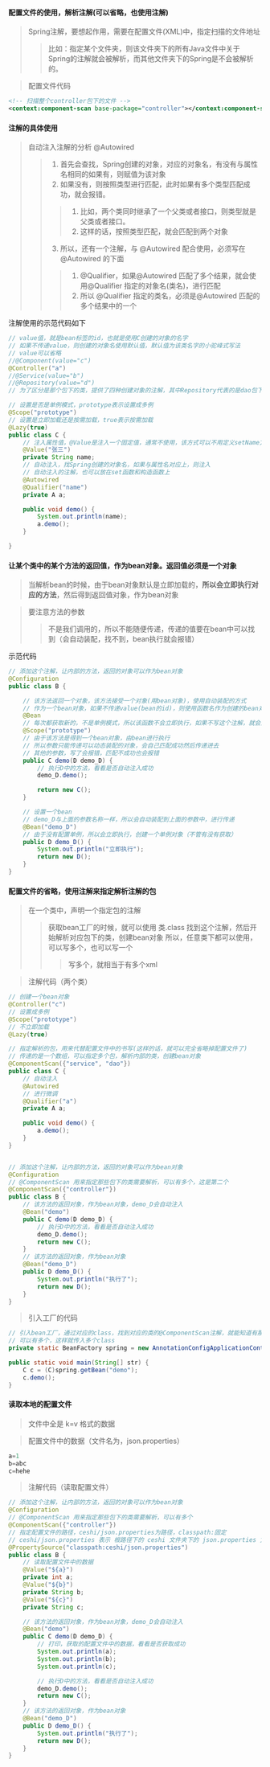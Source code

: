 

#### 配置文件的使用，解析注解(可以省略，也使用注解)
> Spring注解，要想起作用，需要在配置文件(XML)中，指定扫描的文件地址
>> 比如：指定某个文件夹，则该文件夹下的所有Java文件中关于Spring的注解就会被解析，而其他文件夹下的Spring是不会被解析的。

> 配置文件代码
```xml
<!-- 扫描整个controller包下的文件 -->
<context:component-scan base-package="controller"></context:component-scan>
```


#### 注解的具体使用
> 自动注入注解的分析 @Autowired
>> 1. 首先会查找，Spring创建的对象，对应的对象名，有没有与属性名相同的如果有，则赋值为该对象
>> 2. 如果没有，则按照类型进行匹配，此时如果有多个类型匹配成功，就会报错。
>>> 1. 比如，两个类同时继承了一个父类或者接口，则类型就是父类或者接口。
>>> 2. 这样的话，按照类型匹配，就会匹配到两个对象
>> 3. 所以，还有一个注解，与 @Autowired 配合使用，必须写在  @Autowired 的下面
>>> 1. @Qualifier，如果@Autowired 匹配了多个结果，就会使用@Qualifier 指定的对象名(类名)，进行匹配
>>> 2. 所以 @Qualifier 指定的类名，必须是@Autowired 匹配的多个结果中的一个

注解使用的示范代码如下

```java
// value值，就是bean标签的id，也就是使用C创建的对象的名字
// 如果不传递value，则创建的对象名使用默认值，默认值为该类名字的小驼峰式写法
// value可以省略
//@Component(value="c")
@Controller("a")
//@Service(value="b")
//@Repository(value="d")
// 为了区分是那个包下的类，提供了四种创建对象的注解，其中Repository代表的是dao包下的操作数据库的类

// 设置是否是单例模式，prototype表示设置成多例
@Scope("prototype")
// 设置是立即加载还是按需加载，true表示按需加载
@Lazy(true)
public class C {
    // 注入属性值，@Value是注入一个固定值，通常不使用，该方式可以不用定义setName方法
    @Value("张三")
    private String name;
    // 自动注入，找Spring创建的对象名，如果与属性名对应上，则注入
    // 自动注入的注解，也可以放在set函数和构造函数上
    @Autowired
    @Qualifier("name")
    private A a;

    public void demo() {
        System.out.println(name);
        a.demo();
    }

}
```



#### 让某个类中的某个方法的返回值，作为bean对象。返回值必须是一个对象
> 当解析bean的时候，由于bean对象默认是立即加载的，**所以会立即执行对应的方法**，然后得到返回值对象，作为bean对象

> 要注意方法的参数
>> 不是我们调用的，所以不能随便传递，传递的值要在bean中可以找到（会自动装配，找不到，bean执行就会报错）

示范代码
```java
// 添加这个注解，让内部的方法，返回的对象可以作为bean对象
@Configuration
public class B {

    // 该方法返回一个对象，该方法接受一个对象(用bean对象)，使用自动装配的方式
    // 作为一个bean对象，如果不传递value(bean的id)，则使用函数名作为创建的bean对象的名称
    @Bean
    // 每次都获取新的，不是单例模式，所以该函数不会立即执行，如果不写这个注解，就会立即执行，得到一个单例对象
    @Scope("prototype")
    // 由于该方法是得到一个bean对象，由bean进行执行
    // 所以参数只能传递可以动态装配的对象，会自己匹配成功然后传递进去
    // 其他的参数，写了会报错，匹配不成功也会报错
    public C demo(D demo_D) {
        // 执行D中的方法，看看是否自动注入成功
        demo_D.demo();

        return new C();
    }

    // 设置一个bean
    // demo_D与上面的参数名称一样，所以会自动装配到上面的参数中，进行传递
    @Bean("demo_D")
    // 由于没有配置单例，所以会立即执行，创建一个单例对象（不管有没有获取）
    public D demo_D() {
        System.out.println("立即执行");
        return new D();
    }
}
```




#### 配置文件的省略，使用注解来指定解析注解的包
> 在一个类中，声明一个指定包的注解
>> 获取bean工厂的时候，就可以使用 类.class 找到这个注解，然后开始解析对应包下的类，创建bean对象
>> 所以，任意类下都可以使用，可以写多个，也可以写一个
>>> 写多个，就相当于有多个xml

> 注解代码（两个类）
```java
// 创建一个bean对象
@Controller("c")
// 设置成多例
@Scope("prototype")
// 不立即加载
@Lazy(true)

// 指定解析的包，用来代替配置文件中的书写(这样的话，就可以完全省略掉配置文件了)
// 传递的是一个数组，可以指定多个包，解析内部的类，创建bean对象
@ComponentScan({"service", "dao"})
public class C {
    // 自动注入
    @Autowired
    // 进行微调
    @Qualifier("a")
    private A a;

    public void demo() {
        a.demo();
    }
}


// 添加这个注解，让内部的方法，返回的对象可以作为bean对象
@Configuration
// @ComponentScan 用来指定那些包下的类需要解析，可以有多个，这是第二个
@ComponentScan({"controller"})
public class B {
    // 该方法的返回对象，作为bean对象，demo_D会自动注入
    @Bean("demo")
    public C demo(D demo_D) {
        // 执行D中的方法，看看是否自动注入成功
        demo_D.demo();
        return new C();
    }
    // 该方法的返回对象，作为bean对象
    @Bean("demo_D")
    public D demo_D() {
        System.out.println("执行了");
        return new D();
    }
}
```

> 引入工厂的代码
```java
// 引入bean工厂，通过对应的class，找到对应的类的@ComponentScan注解，就能知道有那些包下的文件需要解析
// 可以有多个，这样就传入多个class
private static BeanFactory spring = new AnnotationConfigApplicationContext(C.class, B.class);

public static void main(String[] str) {
    C c = (C)spring.getBean("demo");
    c.demo();
}
```




#### 读取本地的配置文件
> 文件中全是 k=v 格式的数据

> 配置文件中的数据（文件名为，json.properties）
```js
a=1
b=abc
c=hehe
```


> 注解代码（读取配置文件）
```java
// 添加这个注解，让内部的方法，返回的对象可以作为bean对象
@Configuration
// @ComponentScan 用来指定那些包下的类需要解析，可以有多个
@ComponentScan({"controller"})
// 指定配置文件的路径，ceshi/json.properties为路径，classpath:固定
// ceshi/json.properties 表示 根路径下的 ceshi 文件夹下的 json.properties 文件
@PropertySource("classpath:ceshi/json.properties")
public class B {
    // 读取配置文件中的数据
    @Value("${a}")
    private int a;
    @Value("${b}")
    private String b;
    @Value("${c}")
    private String c;

    // 该方法的返回对象，作为bean对象，demo_D会自动注入
    @Bean("demo")
    public C demo(D demo_D) {
        // 打印，获取的配置文件中的数据，看看是否获取成功
        System.out.println(a);
        System.out.println(b);
        System.out.println(c);

        // 执行D中的方法，看看是否自动注入成功
        demo_D.demo();
        return new C();
    }
    // 该方法的返回对象，作为bean对象
    @Bean("demo_D")
    public D demo_D() {
        System.out.println("执行了");
        return new D();
    }
}
```